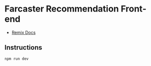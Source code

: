 # Farcaster Recommendation Front-end

- [Remix Docs](https://remix.run/docs)


## Instructions

```sh
npm run dev
```
